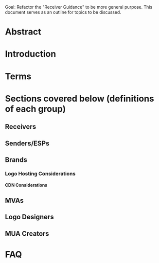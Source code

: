 Goal: Refactor the "Receiver Guidance" to be more general purpose.  This document serves as an outline for topics to be discussed.


# Abstract
# Introduction
# Terms
# Sections covered below (definitions of each group)
## Receivers
## Senders/ESPs
## Brands
### Logo Hosting Considerations
#### CDN Considerations
## MVAs
## Logo Designers
## MUA Creators
# FAQ


